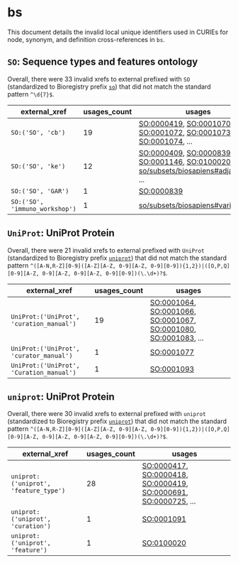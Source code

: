 # bs

This document details the invalid local unique identifiers used in CURIEs
for node, synonym, and definition cross-references in `bs`.


## `SO`: Sequence types and features ontology

Overall, there were 33 invalid
xrefs to external prefixed with `SO` (standardized to Bioregistry
prefix [`so`](https://bioregistry.io/so)) that
did not match the standard pattern `^\d{7}$`.

| external_xref                  |   usages_count | usages                                                                                                                                                                                                                                                                                                                                         |
|--------------------------------|----------------|------------------------------------------------------------------------------------------------------------------------------------------------------------------------------------------------------------------------------------------------------------------------------------------------------------------------------------------------|
| `SO:('SO', 'cb')`              |             19 | [SO:0000419](http://purl.obolibrary.org/obo/SO_0000419), [SO:0001070](http://purl.obolibrary.org/obo/SO_0001070), [SO:0001072](http://purl.obolibrary.org/obo/SO_0001072), [SO:0001073](http://purl.obolibrary.org/obo/SO_0001073), [SO:0001074](http://purl.obolibrary.org/obo/SO_0001074), ...                                               |
| `SO:('SO', 'ke')`              |             12 | [SO:0000409](http://purl.obolibrary.org/obo/SO_0000409), [SO:0000839](http://purl.obolibrary.org/obo/SO_0000839), [SO:0001146](http://purl.obolibrary.org/obo/SO_0001146), [SO:0100020](http://purl.obolibrary.org/obo/SO_0100020), [so/subsets/biosapiens#adjacent:to](http://purl.obolibrary.org/obo/so/subsets/biosapiens#adjacent_to), ... |
| `SO:('SO', 'GAR')`             |              1 | [SO:0000839](http://purl.obolibrary.org/obo/SO_0000839)                                                                                                                                                                                                                                                                                        |
| `SO:('SO', 'immuno_workshop')` |              1 | [so/subsets/biosapiens#variant:of](http://purl.obolibrary.org/obo/so/subsets/biosapiens#variant_of)                                                                                                                                                                                                                                            |

## `UniProt`: UniProt Protein

Overall, there were 21 invalid
xrefs to external prefixed with `UniProt` (standardized to Bioregistry
prefix [`uniprot`](https://bioregistry.io/uniprot)) that
did not match the standard pattern `^([A-N,R-Z][0-9]([A-Z][A-Z, 0-9][A-Z, 0-9][0-9]){1,2})|([O,P,Q][0-9][A-Z, 0-9][A-Z, 0-9][A-Z, 0-9][0-9])(\.\d+)?$`.

| external_xref                            |   usages_count | usages                                                                                                                                                                                                                                                                                           |
|------------------------------------------|----------------|--------------------------------------------------------------------------------------------------------------------------------------------------------------------------------------------------------------------------------------------------------------------------------------------------|
| `UniProt:('UniProt', 'curation_manual')` |             19 | [SO:0001064](http://purl.obolibrary.org/obo/SO_0001064), [SO:0001066](http://purl.obolibrary.org/obo/SO_0001066), [SO:0001067](http://purl.obolibrary.org/obo/SO_0001067), [SO:0001080](http://purl.obolibrary.org/obo/SO_0001080), [SO:0001083](http://purl.obolibrary.org/obo/SO_0001083), ... |
| `UniProt:('UniProt', 'curator_manual')`  |              1 | [SO:0001077](http://purl.obolibrary.org/obo/SO_0001077)                                                                                                                                                                                                                                          |
| `UniProt:('UniProt', 'Curation_manual')` |              1 | [SO:0001093](http://purl.obolibrary.org/obo/SO_0001093)                                                                                                                                                                                                                                          |

## `uniprot`: UniProt Protein

Overall, there were 30 invalid
xrefs to external prefixed with `uniprot` (standardized to Bioregistry
prefix [`uniprot`](https://bioregistry.io/uniprot)) that
did not match the standard pattern `^([A-N,R-Z][0-9]([A-Z][A-Z, 0-9][A-Z, 0-9][0-9]){1,2})|([O,P,Q][0-9][A-Z, 0-9][A-Z, 0-9][A-Z, 0-9][0-9])(\.\d+)?$`.

| external_xref                         |   usages_count | usages                                                                                                                                                                                                                                                                                           |
|---------------------------------------|----------------|--------------------------------------------------------------------------------------------------------------------------------------------------------------------------------------------------------------------------------------------------------------------------------------------------|
| `uniprot:('uniprot', 'feature_type')` |             28 | [SO:0000417](http://purl.obolibrary.org/obo/SO_0000417), [SO:0000418](http://purl.obolibrary.org/obo/SO_0000418), [SO:0000419](http://purl.obolibrary.org/obo/SO_0000419), [SO:0000691](http://purl.obolibrary.org/obo/SO_0000691), [SO:0000725](http://purl.obolibrary.org/obo/SO_0000725), ... |
| `uniprot:('uniprot', 'curation')`     |              1 | [SO:0001091](http://purl.obolibrary.org/obo/SO_0001091)                                                                                                                                                                                                                                          |
| `uniprot:('uniprot', 'feature')`      |              1 | [SO:0100020](http://purl.obolibrary.org/obo/SO_0100020)                                                                                                                                                                                                                                          |

